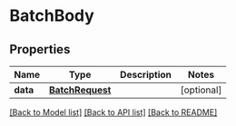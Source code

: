 # BatchBody

## Properties
Name | Type | Description | Notes
------------ | ------------- | ------------- | -------------
**data** | [**BatchRequest**](BatchRequest.md) |  | [optional] 

[[Back to Model list]](../README.md#documentation-for-models) [[Back to API list]](../README.md#documentation-for-api-endpoints) [[Back to README]](../README.md)

